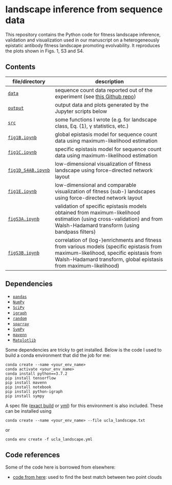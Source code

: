 # landscape inference from sequence data

This repository contains the Python code for fitness landscape inference, validation and visualization used in our manuscript on a heterogeneously epistatic antibody fitness landscape promoting evolvability. It reproduces the plots shown in Figs. 1, S3 and S4.

## Contents

| file/directory      | description       |
|----------------|----------------|
| [`data`](data/) | sequence count data reported out of the experiment (see [this Github repo](https://github.com/nicwulab/COV107-23_fitness_landscape)) |
| [`output`](output/) | output data and plots generated by the Jupyter scripts below |
| [`src`](src/) | some functions I wrote (e.g. for landscape class, Eq. (1), γ statistics, etc.) |
| [`fig1B.ipynb`](fig1B.ipynb) | global epistasis model for sequence count data using maximum-likelihood estimation |
| [`fig1C.ipynb`](fig1C.ipynb) | specific epistasis model for sequence count data using maximum-likelihood estimation |
| [`fig1D_S4AB.ipynb`](fig1D_S4AB.ipynb) | low-dimensional visualization of fitness landscape using force-directed network layout |
| [`fig1E.ipynb`](fig1E.ipynb) | low-dimensional and comparable visualization of fitness (sub-) landscapes using force-directed network layout |
| [`figS3A.ipynb`](figS3A.ipynb) | validation of specific epistasis models obtained from maximum-likelihood estimation (using cross-validation) and from Walsh-Hadamard transform (using bandpass filters) |
| [`figS3B.ipynb`](figS3B.ipynb) | correlation of (log-)enrichments and fitness from various models (specific epistasis from maximum-likelihood, specific epistasis from Walsh-Hadamard transform, global epistasis from maximum-likelihood) |

## Dependencies

- [`pandas`](https://pandas.pydata.org/)
- [`NumPy`](https://numpy.org/)
- [`SciPy`](https://scipy.org/)
- [`igraph`](https://igraph.org/)
- [`random`](https://docs.python.org/fr/3/library/random.html)
- [`sparray`](https://github.com/jesolem/sparray)
- [`SymPy`](https://www.sympy.org/en/index.html)
- [`mavenn`](https://github.com/jbkinney/mavenn)
- [`Matplotlib`](https://matplotlib.org/)

Some dependencies are tricky to get installed. Below is the code I used to build a conda environment that did the job for me:
```
conda create --name <your_env_name>
conda activate <your_env_name>
conda install python==3.7.2
pip install tensorflow
pip install mavenn
pip install notebook
pip install python-igraph
pip install sympy
```

A spec file ([exact build](ucla_landscape.txt) or [yml](ucla_landscape.yml)) for this environment is also included. These can be installed using
```
conda create --name <your_env_name> --file ucla_landscape.txt
```
or
```
conda env create -f ucla_landscape.yml
```

## Code references

Some of the code here is borrowed from elsewhere:

- [code from here](https://github.com/mfazampour/medphys_ct_us_registration/blob/master/spine_flownet/rigid_transform_3D-master/rigid_transform_3D.py): used to find the best match between two point clouds